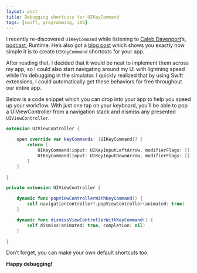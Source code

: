 ```yaml
---
layout: post
title: Debugging shortcuts for UIKeyCommand
tags: [swift, programming, iOS]
---
```


I recently re-discovered `UIKeyCommand` while listening to [Caleb Davenport](undefined)’s, [podcast](https://overcast.fm/+GuhgtcBa4), Runtime. He’s also got a [blog post](https://calebd.me/posts/uikeycommand) which shows you exactly how simple it is to create `UIKeyCommand` shortcuts for your app.

After reading that, I decided that it would be neat to implement them across my app, so I could also start navigating around my UI with lightning speed while I’m debugging in the simulator. I quickly realized that by using Swift extensions, I could automatically get these behaviors for free throughout our entire app.

Below is a code snippet which you can drop into your app to help you speed up your workflow. With just one tap on your keyboard, you’ll be able to pop a UIViewController from a navigation stack and dismiss any presented `UIViewController`.

```swift
extension UIViewController {

    open override var keyCommands: [UIKeyCommand]? {
        return [
            UIKeyCommand(input: UIKeyInputLeftArrow, modifierFlags: [], action: #selector(popViewControllerWithKeyCommand)),
            UIKeyCommand(input: UIKeyInputDownArrow, modifierFlags: [], action: #selector(dismissViewControllerWithKeyCommand)),
        ]
    }

}

private extension UIViewController {

    dynamic func popViewControllerWithKeyCommand() {
        self.navigationController?.popViewController(animated: true)
    }

    dynamic func dismissViewControllerWithKeyCommand() {
        self.dismiss(animated: true, completion: nil)
    }

}
```

Don’t forget, you can make your own default shortcuts too.

**Happy debugging!**